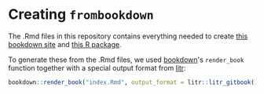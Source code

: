 # Creating `frombookdown`

<!-- badges: start -->
<!-- badges: end -->

The .Rmd files in this repository contains everything needed to create [this bookdown site](http://faculty.marshall.usc.edu/jacob-bien/frombookdown/_book/) and [this R package](https://github.com/jacobbien/frombookdown-project/tree/main/frombookdown).

To generate these from the .Rmd files, we used [bookdown](https://bookdown.org/)'s `render_book` function together with a special output format from [litr](http://faculty.marshall.usc.edu/jacob-bien/litr/docs/index.html):

```r
bookdown::render_book("index.Rmd", output_format = litr::litr_gitbook())
```

